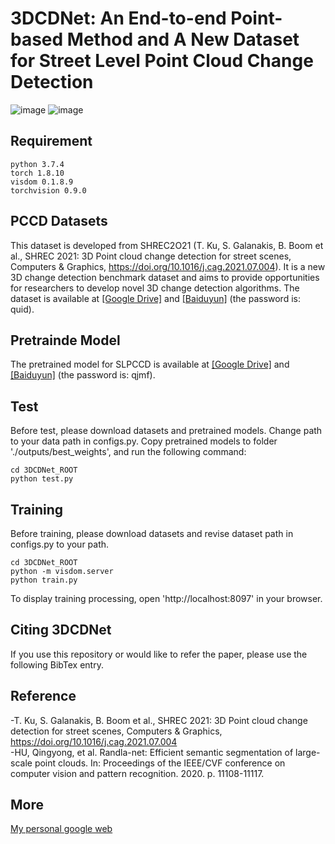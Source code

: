 # 3DCDNet: An End-to-end Point-based Method and A New Dataset for Street Level Point Cloud Change Detection
![image](https://user-images.githubusercontent.com/79884379/222049705-65fe8a0f-a9f3-47fd-acd0-868a7cebc0be.png)
![image](https://github.com/wangle53/3DCDNet/assets/79884379/e406a78a-ea4d-44c7-a9a2-4dd1a89acfea)


## Requirement
```
python 3.7.4
torch 1.8.10
visdom 0.1.8.9
torchvision 0.9.0
```
## PCCD Datasets
This dataset is developed from SHREC2O21 (T. Ku, S. Galanakis, B. Boom et al., SHREC 2021: 3D Point cloud change detection for street scenes, Computers & Graphics, https://doi.org/10.1016/j.cag.2021.07.004). It is a new 3D change detection benchmark dataset and aims to provide opportunities for researchers to develop novel 3D change detection algorithms. The dataset is available at [[Google Drive]](https://drive.google.com/drive/folders/1iwiKVBSFmUdSVhXlix2uVBVpTRzsjkLF?usp=sharing) and [[Baiduyun]](https://pan.baidu.com/s/1XkLOHYKZJj0nYWzCBkIsJg) (the password is: quid). 
## Pretrainde Model
The pretrained model for SLPCCD is available at [[Google Drive]](https://drive.google.com/drive/folders/1ehQbfsGvOv4syc98r5PlhJDV88Q3bQlg?usp=sharing) and [[Baiduyun]](https://pan.baidu.com/s/1IUy8WFIggkIsHNyR8rTG-w) (the password is: qjmf).
## Test
Before test, please download datasets and pretrained models. Change path to your data path in configs.py. Copy pretrained models to folder './outputs/best_weights', and run the following command: 
```
cd 3DCDNet_ROOT
python test.py
```
## Training
Before training, please download datasets and revise dataset path in configs.py to your path.
```
cd 3DCDNet_ROOT
python -m visdom.server
python train.py
```
To display training processing, open 'http://localhost:8097' in your browser.
## Citing 3DCDNet
If you use this repository or would like to refer the paper, please use the following BibTex entry.
## Reference
-T. Ku, S. Galanakis, B. Boom et al., SHREC 2021: 3D Point cloud change detection for street scenes, Computers & Graphics, https://doi.org/10.1016/j.cag.2021.07.004  
-HU, Qingyong, et al. Randla-net: Efficient semantic segmentation of large-scale point clouds. In: Proceedings of the IEEE/CVF conference on computer vision and pattern recognition. 2020. p. 11108-11117.
## More
[My personal google web](https://scholar.google.com/citations?user=qdkY0jcAAAAJ&hl=zh-TW)
